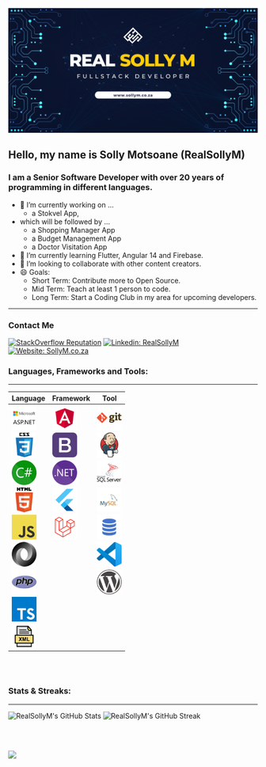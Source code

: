 <img src="./assets/realsollym.png" alt="Real Solly M Github header image" />

## Hello, my name is Solly Motsoane (RealSollyM)

### I am a Senior Software Developer with over 20 years of programming in different languages.

- 🔭 I’m currently working on ...
  - a Stokvel App,
- which will be followed by ...
  - a Shopping Manager App
  - a Budget Management App
  - a Doctor Visitation App
- 🌱 I’m currently learning Flutter, Angular 14 and Firebase.
- 👯 I’m looking to collaborate with other content creators.
- 😄 Goals:
  - Short Term: Contribute more to Open Source.
  - Mid Term: Teach at least 1 person to code.
  - Long Term: Start a Coding Club in my area for upcoming developers.

---

### Contact Me

[![StackOverflow Reputation](https://img.shields.io/badge/stackoverflow-1450-orange?label=STACKOVERFLOW&logo=STACKOVERFLOW&style=for-the-badge)][stackoverflow]
[![Linkedin: RealSollyM](https://img.shields.io/badge/CONNECT-500%2B-blue?style=for-the-badge&logo=Linkedin&link=https://www.linkedin.com/in/RealSollyM/)][linkedin]
[![Website: SollyM.co.za](https://img.shields.io/website?style=for-the-badge&url=https://sollym.co.za)][website]
<br />

### Languages, Frameworks and Tools:
---

| Language | Framework | Tool |
|:--------:|:---------:|:----:|
| <img align="left" alt="ASP.net" width="50" src="https://raw.githubusercontent.com/github/explore/80688e429a7d4ef2fca1e82350fe8e3517d3494d/topics/aspnet/aspnet.png" /> | <img align="left" alt="Angular" width="50" src="https://raw.githubusercontent.com/github/explore/80688e429a7d4ef2fca1e82350fe8e3517d3494d/topics/angular/angular.png" /> | <img align="left" alt="Git" width="50" src="https://raw.githubusercontent.com/github/explore/80688e429a7d4ef2fca1e82350fe8e3517d3494d/topics/git/git.png" /> |
| <img align="left" alt="CSS" width="50" src="https://raw.githubusercontent.com/github/explore/80688e429a7d4ef2fca1e82350fe8e3517d3494d/topics/css/css.png" /> | <img align="left" alt="Bootstrap" width="50" src="https://raw.githubusercontent.com/github/explore/80688e429a7d4ef2fca1e82350fe8e3517d3494d/topics/bootstrap/bootstrap.png" /> | <img align="left" alt="Jenkins" width="50" src="https://raw.githubusercontent.com/github/explore/4546263bd5739353083c33dada43f8f31e7d1fd6/topics/jenkins/jenkins.png" /> |
| <img align="left" alt="C#" width="50" src="https://raw.githubusercontent.com/github/explore/80688e429a7d4ef2fca1e82350fe8e3517d3494d/topics/csharp/csharp.png" /> | <img align="left" alt=".net" width="50" src="https://raw.githubusercontent.com/github/explore/93d8a67084f94b2a444e510199a6e7622e5b09a3/topics/dotnet/dotnet.png" /> | <img align="left" alt="MSSQL" width="50" src="https://raw.githubusercontent.com/github/explore/96943574ba0c0340ba6ea1e6f768e9abe43e34e1/topics/sql-server/sql-server.png" /> |
| <img align="left" alt="HTML" width="50" src="https://raw.githubusercontent.com/github/explore/80688e429a7d4ef2fca1e82350fe8e3517d3494d/topics/html/html.png" /> | <img align="left" alt="Flutter" width="50" src="https://raw.githubusercontent.com/github/explore/cebd63002168a05a6a642f309227eefeccd92950/topics/flutter/flutter.png" /> | <img align="left" alt="MySQL" width="50" src="https://raw.githubusercontent.com/github/explore/80688e429a7d4ef2fca1e82350fe8e3517d3494d/topics/mysql/mysql.png" /> |
| <img align="left" alt="Javascript" width="50" src="https://raw.githubusercontent.com/github/explore/80688e429a7d4ef2fca1e82350fe8e3517d3494d/topics/javascript/javascript.png" /> | <img align="left" alt="Laravel" width="50" src="https://raw.githubusercontent.com/github/explore/56a826d05cf762b2b50ecbe7d492a839b04f3fbf/topics/laravel/laravel.png" /> | <img align="left" alt="SQL" width="50" src="https://raw.githubusercontent.com/github/explore/80688e429a7d4ef2fca1e82350fe8e3517d3494d/topics/sql/sql.png" /> |
| <img align="left" alt="JSON" width="50" src="https://raw.githubusercontent.com/github/explore/80688e429a7d4ef2fca1e82350fe8e3517d3494d/topics/json/json.png" /> |  | <img align="left" alt="Visual Studio Code" width="50" src="https://raw.githubusercontent.com/github/explore/bbd48b997e8d0bef63f676eca4da5e1f76487b56/topics/visual-studio-code/visual-studio-code.png" /> |
| <img align="left" alt="PHP" width="50" src="https://raw.githubusercontent.com/github/explore/ccc16358ac4530c6a69b1b80c7223cd2744dea83/topics/php/php.png" /> |  | <img align="left" alt="WordPress" width="50" src="https://raw.githubusercontent.com/github/explore/80688e429a7d4ef2fca1e82350fe8e3517d3494d/topics/wordpress/wordpress.png" /> |
| <img align="left" alt="TypeScript" width="50" src="https://raw.githubusercontent.com/github/explore/80688e429a7d4ef2fca1e82350fe8e3517d3494d/topics/typescript/typescript.png" /> |  |  |
| <img align="left" alt="XML" width="50" src="https://raw.githubusercontent.com/github/explore/05a6f4c574a32b6b2f04c2e589f6c82d9df46a5d/topics/xml/xml.png" /> |  |  |

<br clear="all" /><br />

### Stats &amp; Streaks:
---
![RealSollyM's GitHub Stats](https://github-readme-stats.vercel.app/api?username=RealSollyM&show_icons=true&theme=midnight-purple) ![RealSollyM's GitHub Streak](http://github-readme-streak-stats.herokuapp.com?user=RealSollyM&theme=midnight-purple&date_format=j%20M%20Y)

<br /><br />

[website]: https://sollym.co.za
[stackoverflow]: https://stackoverflow.com/users/1168597/realsollym
[linkedin]: https://za.linkedin.com/in/realsollym
[telegram]: https:/t.me/realsollym
[twitter]: https://twitter.com/RealSollyM
[facebook]: https://facebook.com/RealSollyM
[instagram]: https://www.instagram.com/RealSollyM
[github]: https://www.github.com/RealSollyM

![](https://hit.yhype.me/github/profile?user_id=12409199)

<!--
**RealSollyM/RealSollyM** is a ✨ _special_ ✨ repository because its `README.md` (this file) appears on your GitHub profile.

Here are some ideas to get you started:

- 🔭 I’m currently working on ...
- 🌱 I’m currently learning ...
- 👯 I’m looking to collaborate on ...
- 🤔 I’m looking for help with ...
- 💬 Ask me about ...
- 📫 How to reach me: ...
- 😄 Pronouns: ...
- ⚡ Fun fact: ...
-->

